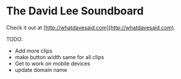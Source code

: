 The David Lee Soundboard
========================

Check it out at [http://whatdavesaid.com](http://whatdavesaid.com).

TODO:
 * Add more clips
 * make button width same for all clips
 * Get to work on mobile devices
 * update domain name
